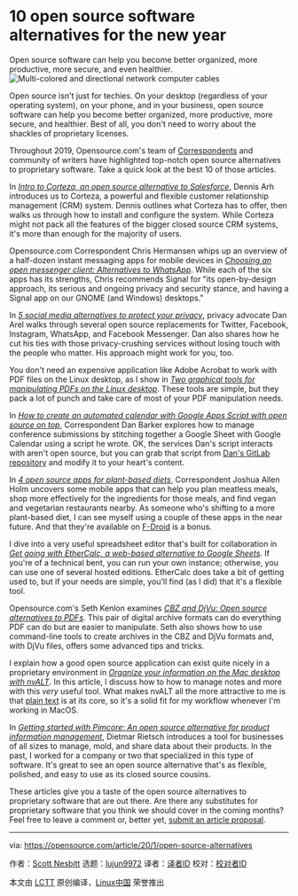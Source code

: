 [#]: collector: (lujun9972)
[#]: translator: ( )
[#]: reviewer: ( )
[#]: publisher: ( )
[#]: url: ( )
[#]: subject: (10 open source software alternatives for the new year)
[#]: via: (https://opensource.com/article/20/1/open-source-alternatives)
[#]: author: (Scott Nesbitt https://opensource.com/users/scottnesbitt)

10 open source software alternatives for the new year
======
Open source software can help you become better organized, more
productive, more secure, and even healthier.
![Multi-colored and directional network computer cables][1]

Open source isn't just for techies. On your desktop (regardless of your operating system), on your phone, and in your business, open source software can help you become better organized, more productive, more secure, and healthier. Best of all, you don't need to worry about the shackles of proprietary licenses.

Throughout 2019, Opensource.com's team of [Correspondents][2] and community of writers have highlighted top-notch open source alternatives to proprietary software. Take a quick look at the best 10 of those articles.

In _[Intro to Corteza, an open source alternative to Salesforce][3]_, Dennis Arh introduces us to Corteza, a powerful and flexible customer relationship management (CRM) system. Dennis outlines what Corteza has to offer, then walks us through how to install and configure the system. While Corteza might not pack all the features of the bigger closed source CRM systems, it's more than enough for the majority of users.

Opensource.com Correspondent Chris Hermansen whips up an overview of a half-dozen instant messaging apps for mobile devices in _[Choosing an open messenger client: Alternatives to WhatsApp][4]_. While each of the six apps has its strengths, Chris recommends Signal for "its open-by-design approach, its serious and ongoing privacy and security stance, and having a Signal app on our GNOME (and Windows) desktops."

In _[5 social media alternatives to protect your privacy][5]_, privacy advocate Dan Arel walks through several open source replacements for Twitter, Facebook, Instagram, WhatsApp, and Facebook Messenger. Dan also shares how he cut his ties with those privacy-crushing services without losing touch with the people who matter. His approach might work for you, too.

You don't need an expensive application like Adobe Acrobat to work with PDF files on the Linux desktop, as I show in _[Two graphical tools for manipulating PDFs on the Linux desktop][6]_. These tools are simple, but they pack a lot of punch and take care of most of your PDF manipulation needs.

In _[How to create an automated calendar with Google Apps Script with open source on top][7]_, Correspondent Dan Barker explores how to manage conference submissions by stitching together a Google Sheet with Google Calendar using a script he wrote. OK, the services Dan's script interacts with aren't open source, but you can grab that script from [Dan's GitLab repository][8] and modify it to your heart's content.

In _[4 open source apps for plant-based diets][9]_, Correspondent Joshua Allen Holm uncovers some mobile apps that can help you plan meatless meals, shop more effectively for the ingredients for those meals, and find vegan and vegetarian restaurants nearby. As someone who's shifting to a more plant-based diet, I can see myself using a couple of these apps in the near future. And that they're available on [F-Droid][10] is a bonus.

I dive into a very useful spreadsheet editor that's built for collaboration in _[Get going with EtherCalc, a web-based alternative to Google Sheets][11]_. If you're of a technical bent, you can run your own instance; otherwise, you can use one of several hosted editions. EtherCalc does take a bit of getting used to, but if your needs are simple, you'll find (as I did) that it's a flexible tool.

Opensource.com's Seth Kenlon examines _[CBZ and DjVu: Open source alternatives to PDFs][12]_. This pair of digital archive formats can do everything PDF can do but are easier to manipulate. Seth also shows how to use command-line tools to create archives in the CBZ and DjVu formats and, with DjVu files, offers some advanced tips and tricks.

I explain how a good open source application can exist quite nicely in a proprietary environment in _[Organize your information on the Mac desktop with nvALT][13]_. In this article, I discuss how to how to manage notes and more with this _very_ useful tool. What makes nvALT all the more attractive to me is that [plain text][14] is at its core, so it's a solid fit for my workflow whenever I'm working in MacOS.

In _[Getting started with Pimcore: An open source alternative for product information management][15]_, Dietmar Rietsch introduces a tool for businesses of all sizes to manage, mold, and share data about their products. In the past, I worked for a company or two that specialized in this type of software. It's great to see an open source alternative that's as flexible, polished, and easy to use as its closed source cousins.

These articles give you a taste of the open source alternatives to proprietary software that are out there. Are there any substitutes for proprietary software that you think we should cover in the coming months? Feel free to leave a comment or, better yet, [submit an article proposal][16].

--------------------------------------------------------------------------------

via: https://opensource.com/article/20/1/open-source-alternatives

作者：[Scott Nesbitt][a]
选题：[lujun9972][b]
译者：[译者ID](https://github.com/译者ID)
校对：[校对者ID](https://github.com/校对者ID)

本文由 [LCTT](https://github.com/LCTT/TranslateProject) 原创编译，[Linux中国](https://linux.cn/) 荣誉推出

[a]: https://opensource.com/users/scottnesbitt
[b]: https://github.com/lujun9972
[1]: https://opensource.com/sites/default/files/styles/image-full-size/public/lead-images/connections_wires_sysadmin_cable.png?itok=d5WqHmnJ (Multi-colored and directional network computer cables)
[2]: https://opensource.com/correspondent-program
[3]: https://opensource.com/article/19/8/corteza-open-source-alternative-salesforce
[4]: https://opensource.com/article/19/3/open-messenger-client
[5]: https://opensource.com/article/19/1/open-source-social-media-alternatives
[6]: https://opensource.com/article/19/2/manipulating-pdfs-linux
[7]: https://opensource.com/article/19/1/automate-calendar
[8]: https://gitlab.com/barkerd427/conference-scripts
[9]: https://opensource.com/article/19/4/apps-plant-based-diets
[10]: https://f-droid.org/
[11]: https://opensource.com/article/19/7/get-going-ethercalc
[12]: https://opensource.com/article/19/3/comic-book-archive-djvu
[13]: https://opensource.com/article/19/1/nvalt
[14]: https://plaintextproject.online/
[15]: https://opensource.com/article/19/11/pimcore-alternative-product-information-management
[16]: https://opensource.com/how-submit-article
